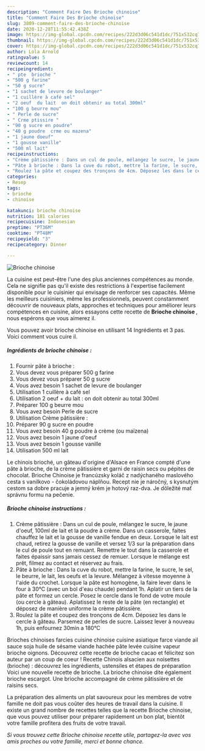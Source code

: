 ```yaml
---
description: "Comment Faire Des Brioche chinoise"
title: "Comment Faire Des Brioche chinoise"
slug: 3809-comment-faire-des-brioche-chinoise
date: 2020-12-28T11:55:42.438Z
image: https://img-global.cpcdn.com/recipes/222d3d06c541d1dc/751x532cq70/brioche-chinoise-photo-principale-de-la-recette.jpg
thumbnail: https://img-global.cpcdn.com/recipes/222d3d06c541d1dc/751x532cq70/brioche-chinoise-photo-principale-de-la-recette.jpg
cover: https://img-global.cpcdn.com/recipes/222d3d06c541d1dc/751x532cq70/brioche-chinoise-photo-principale-de-la-recette.jpg
author: Lola Arnold
ratingvalue: 5
reviewcount: 14
recipeingredient:
- " pte  brioche "
- "500 g farine"
- "50 g sucre"
- "1 sachet de levure de boulanger"
- "1 cuillère à café sel"
- "2 oeuf  du lait  on doit obtenir au total 300ml"
- "100 g beurre mou"
- " Perle de sucre"
- " Crme ptissire "
- "90 g sucre en poudre"
- "40 g poudre  crme ou mazena"
- "1 jaune doeuf"
- "1 gousse vanille"
- "500 ml lait"
recipeinstructions:
- "Crème pâtissière : Dans un cul de poule, mélangez le sucre, le jaune d&#39;oeuf, 100ml de lait et la poudre à crème. Dans un casserole, faites chauffez le lait et la gousse de vanille fendue en deux. Lorsque le lait est chaud, retirez la gousse de vanille et versez 1/3 sur la préparation dans le cul de poule tout en remuant. Remettre le tout dans la casserole et faites épaissir sans jamais cessez de remuer. Lorsque le mélange est prêt, filmez au contact et réservez au frais."
- "Pâte à brioche : Dans la cuve du robot, mettre la farine, le sucre, le sel, le beurre, le lait, les oeufs et la levure. Mélangez à vitesse moyenne à l&#39;aide du crochet. Lorsque la pâte est homogène, la faire lever dans le four à 30°C (avec un bol d&#39;eau chaude) pendant 1h. Aplatir un tiers de la pâte et formez un cercle. Posez le cercle dans le fond de votre moule (ou cercle à gâteau). Aplatissez le reste de la pâte (en rectangle) et déposez de manière uniforme la crème pâtissière."
- "Roulez la pâte et coupez des tronçons de 4cm. Déposez les dans le cercle à gâteau. Parsemez de perles de sucre. Laissez lever à nouveau 1h, puis enfournez 30min a 180°C"
categories:
- Resep
tags:
- brioche
- chinoise

katakunci: brioche chinoise 
nutrition: 181 calories
recipecuisine: Indonesian
preptime: "PT36M"
cooktime: "PT48M"
recipeyield: "3"
recipecategory: Dinner

---
```



![Brioche chinoise](https://img-global.cpcdn.com/recipes/222d3d06c541d1dc/751x532cq70/brioche-chinoise-photo-principale-de-la-recette.jpg)

La cuisine est peut-être l'une des plus anciennes compétences au monde. Cela ne signifie pas qu'il existe des restrictions à l'expertise facilement disponible pour le cuisinier qui envisage de renforcer ses capacités. Même les meilleurs cuisiniers, même les professionnels, peuvent constamment découvrir de nouveaux plats, approches et techniques pour améliorer leurs compétences en cuisine, alors essayons cette recette de <strong> Brioche chinoise </strong>, nous espérons que vous aimerez il.

<!--inarticleads1-->

Vous pouvez avoir brioche chinoise en utilisant 14 Ingrédients et 3 pas. Voici comment vous cuire il.

##### Ingrédients de brioche chinoise :

1. Fournir  pâte à brioche :
1. Vous devez vous préparer 500 g farine
1. Vous devez vous préparer 50 g sucre
1. Vous avez besoin 1 sachet de levure de boulanger
1. Utilisation 1 cuillère à café sel
1. Utilisation 2 oeuf + du lait : on doit obtenir au total 300ml
1. Préparer 100 g beurre mou
1. Vous avez besoin  Perle de sucre
1. Utilisation  Crème pâtissière :
1. Préparer 90 g sucre en poudre
1. Vous avez besoin 40 g poudre à crème (ou maïzena)
1. Vous avez besoin 1 jaune d&#39;oeuf
1. Vous avez besoin 1 gousse vanille
1. Utilisation 500 ml lait


Le chinois brioché, un gâteau d&#39;origine d&#39;Alsace en France compté d&#39;une pâte à brioche, de la crème pâtissière et garni de raisin secs ou pépites de chocolat. Brioche Chinoise je francúzsky koláč z nadýchaného maslového cesta s vanilkovo - čokoládovou náplňou. Recept nie je náročný, s kysnutým cestom sa dobre pracuje a jemný krém je hotový raz-dva. Je dôležité mať správnu formu na pečenie. 

<!--inarticleads2-->

##### Brioche chinoise instructions :

1. Crème pâtissière : Dans un cul de poule, mélangez le sucre, le jaune d&#39;oeuf, 100ml de lait et la poudre à crème. Dans un casserole, faites chauffez le lait et la gousse de vanille fendue en deux. Lorsque le lait est chaud, retirez la gousse de vanille et versez 1/3 sur la préparation dans le cul de poule tout en remuant. Remettre le tout dans la casserole et faites épaissir sans jamais cessez de remuer. Lorsque le mélange est prêt, filmez au contact et réservez au frais.
1. Pâte à brioche : Dans la cuve du robot, mettre la farine, le sucre, le sel, le beurre, le lait, les oeufs et la levure. Mélangez à vitesse moyenne à l&#39;aide du crochet. Lorsque la pâte est homogène, la faire lever dans le four à 30°C (avec un bol d&#39;eau chaude) pendant 1h. Aplatir un tiers de la pâte et formez un cercle. Posez le cercle dans le fond de votre moule (ou cercle à gâteau). Aplatissez le reste de la pâte (en rectangle) et déposez de manière uniforme la crème pâtissière.
1. Roulez la pâte et coupez des tronçons de 4cm. Déposez les dans le cercle à gâteau. Parsemez de perles de sucre. Laissez lever à nouveau 1h, puis enfournez 30min a 180°C


Brioches chinoises farcies cuisine chinoise cuisine asiatique farce viande ail sauce soja huile de sésame viande hachée pâte levée cuisine vapeur brioche oignons. Découvrez cette recette de brioche cacao et félicitez son auteur par un coup de coeur ! Recette Chinois alsacien aux noisettes (brioche) : découvrez les ingrédients, ustensiles et étapes de préparation Voici une nouvelle recette de brioche. La brioche chinoise dite également brioche escargot. Une brioche accompagné de crème pâtissière et de raisins secs. 

<!--inarticleads1-->

<p>
La préparation des aliments un plat savoureux pour les membres de votre famille ne doit pas vous coûter des heures de travail dans la cuisine. Il existe un grand nombre de recettes telles que la recette Brioche chinoise, que vous pouvez utiliser pour préparer rapidement un bon plat, bientôt votre famille profitera des fruits de votre travail.
</p>

<p>
<i>Si vous trouvez cette Brioche chinoise recette utile, partagez-la avec vos amis proches ou votre famille, merci et bonne chance.</i>
</p>

